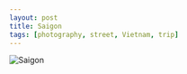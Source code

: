 ```yaml
---
layout: post
title: Saigon
tags: [photography, street, Vietnam, trip]
---
```

![Saigon](./saigon.jpg)
